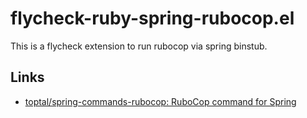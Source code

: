 # flycheck-ruby-spring-rubocop.el

This is a flycheck extension to run rubocop via spring binstub.

## Links

- [toptal/spring-commands-rubocop: RuboCop command for Spring](https://github.com/toptal/spring-commands-rubocop)

